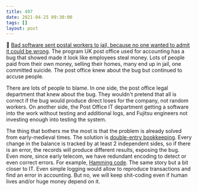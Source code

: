```yaml
---
title: 497
date: 2021-04-25 09:30:00
tags: []
layout: post
---
```


📄 [Bad software sent postal workers to jail, because no one wanted to admit it could be wrong](https://www.theverge.com/2021/4/23/22399721/uk-post-office-software-bug-criminal-convictions-overturned). The program UK post office used for accounting has a bug that showed made it look like employees steal money. Lots of people paid from their own money, selling their homes, many end up in jail, one committed suicide. The post office knew about the bug but continued to accuse people.

There are lots of people to blame. In one side, the post office legal department that knew about the bug. They wouldn't pretend that all is correct if the bug would produce direct loses for the company, not random workers. On another side, the Post Office IT department getting a software into the work without testing and additional logs, and Fujitsu engineers not investing enough into testing the system.

The thing that bothers me the most is that the problem is already solved from early-medieval times. The solution is [double-entry bookkeeping](https://en.wikipedia.org/wiki/Double-entry_bookkeeping). Every change in the balance is tracked by at least 2 independent sides, so if there is an error, the records will produce different results, exposing the bug. Even more, since early telecom, we have redundant encoding to detect or even correct errors. For example, [Hamming code](https://en.wikipedia.org/wiki/Hamming_code). The same story but a bit closer to IT. Even simple logging would allow to reproduce transactions and find an error in accounting. But no, we will keep shit-coding even if human lives and/or huge money depend on it.
